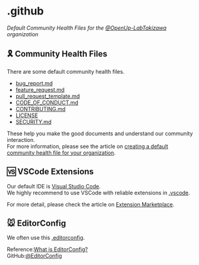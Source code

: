 # .github

*Default Community Health Files for the [@OpenUp-LabTakizawa](https://github.com/OpenUp-LabTakizawa) organization*

## 🎗️ Community Health Files

There are some default community health files.

- [bug_report.md](https://github.com/OpenUp-LabTakizawa/.github/blob/main/.github/ISSUE_TEMPLATE/bug_report.md)
- [feature_request.md](https://github.com/OpenUp-LabTakizawa/.github/blob/main/.github/ISSUE_TEMPLATE/feature_request.md)
- [pull_request_template.md](https://github.com/OpenUp-LabTakizawa/.github/blob/main/.github/pull_request_template.md)
- [CODE_OF_CONDUCT.md](https://github.com/OpenUp-LabTakizawa/.github/blob/main/CODE_OF_CONDUCT.md)
- [CONTRIBUTING.md](https://github.com/OpenUp-LabTakizawa/.github/blob/main/CONTRIBUTING.md)
- [LICENSE](https://github.com/OpenUp-LabTakizawa/.github/blob/main/LICENSE)
- [SECURITY.md](https://github.com/OpenUp-LabTakizawa/.github/blob/main/SECURITY.md)

These help you make the good documents and understand our community interaction.  
For more information, please see the article on [creating a default community health file for your organization](https://help.github.com/en/articles/creating-a-default-community-health-file-for-your-organization).

## 🆚 VSCode Extensions

Our default IDE is [Visual Studio Code](https://code.visualstudio.com/).  
We highly recommend to use VSCode with reliable extensions in [.vscode](https://github.com/OpenUp-LabTakizawa/.github/tree/main/.vscode).

For more detail, please check the article on [Extension Marketplace](https://code.visualstudio.com/docs/editor/extension-marketplace).

## 🐭 EditorConfig

We often use this [.editorconfig](https://github.com/OpenUp-LabTakizawa/.github/blob/main/.editorconfig).

Reference:[What is EditorConfig?](https://editorconfig.org/)  
GitHub:[@EditorConfig](https://github.com/editorconfig/)
